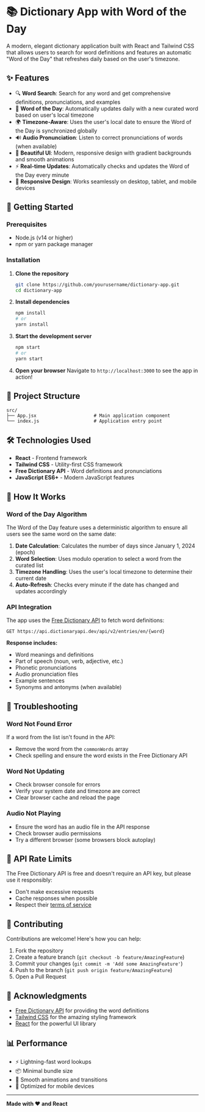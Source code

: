 # 📚 Dictionary App with Word of the Day

A modern, elegant dictionary application built with React and Tailwind CSS that allows users to search for word definitions and features an automatic "Word of the Day" that refreshes daily based on the user's timezone.

## ✨ Features

- 🔍 **Word Search**: Search for any word and get comprehensive definitions, pronunciations, and examples
- 📅 **Word of the Day**: Automatically updates daily with a new curated word based on user's local timezone
- 🌍 **Timezone-Aware**: Uses the user's local date to ensure the Word of the Day is synchronized globally
- 🔊 **Audio Pronunciation**: Listen to correct pronunciations of words (when available)
- 🎨 **Beautiful UI**: Modern, responsive design with gradient backgrounds and smooth animations
- ⚡ **Real-time Updates**: Automatically checks and updates the Word of the Day every minute
- 📱 **Responsive Design**: Works seamlessly on desktop, tablet, and mobile devices

## 🚀 Getting Started

### Prerequisites

- Node.js (v14 or higher)
- npm or yarn package manager

### Installation

1. **Clone the repository**
   ```bash
   git clone https://github.com/yourusername/dictionary-app.git
   cd dictionary-app
   ```

2. **Install dependencies**
   ```bash
   npm install
   # or
   yarn install
   ```

3. **Start the development server**
   ```bash
   npm start
   # or
   yarn start
   ```

4. **Open your browser**
   Navigate to `http://localhost:3000` to see the app in action!

## 📁 Project Structure

```
src/
├── App.jsx                     # Main application component
└── index.js                    # Application entry point
```

## 🛠️ Technologies Used

- **React** - Frontend framework
- **Tailwind CSS** - Utility-first CSS framework
- **Free Dictionary API** - Word definitions and pronunciations
- **JavaScript ES6+** - Modern JavaScript features

## 📖 How It Works

### Word of the Day Algorithm

The Word of the Day feature uses a deterministic algorithm to ensure all users see the same word on the same date:

1. **Date Calculation**: Calculates the number of days since January 1, 2024 (epoch)
2. **Word Selection**: Uses modulo operation to select a word from the curated list
3. **Timezone Handling**: Uses the user's local timezone to determine their current date
4. **Auto-Refresh**: Checks every minute if the date has changed and updates accordingly


### API Integration

The app uses the [Free Dictionary API](https://dictionaryapi.dev/) to fetch word definitions:

```
GET https://api.dictionaryapi.dev/api/v2/entries/en/{word}
```

**Response includes:**
- Word meanings and definitions
- Part of speech (noun, verb, adjective, etc.)
- Phonetic pronunciations
- Audio pronunciation files
- Example sentences
- Synonyms and antonyms (when available)

## 🐛 Troubleshooting

### Word Not Found Error

If a word from the list isn't found in the API:
- Remove the word from the `commonWords` array
- Check spelling and ensure the word exists in the Free Dictionary API

### Word Not Updating

- Check browser console for errors
- Verify your system date and timezone are correct
- Clear browser cache and reload the page

### Audio Not Playing

- Ensure the word has an audio file in the API response
- Check browser audio permissions
- Try a different browser (some browsers block autoplay)

## 📝 API Rate Limits

The Free Dictionary API is free and doesn't require an API key, but please use it responsibly:
- Don't make excessive requests
- Cache responses when possible
- Respect their [terms of service](https://dictionaryapi.dev/)

## 🤝 Contributing

Contributions are welcome! Here's how you can help:

1. Fork the repository
2. Create a feature branch (`git checkout -b feature/AmazingFeature`)
3. Commit your changes (`git commit -m 'Add some AmazingFeature'`)
4. Push to the branch (`git push origin feature/AmazingFeature`)
5. Open a Pull Request

## 🙏 Acknowledgments

- [Free Dictionary API](https://dictionaryapi.dev/) for providing the word definitions
- [Tailwind CSS](https://tailwindcss.com/) for the amazing styling framework
- [React](https://reactjs.org/) for the powerful UI library


## 📊 Performance

- ⚡ Lightning-fast word lookups
- 📦 Minimal bundle size
- 🎨 Smooth animations and transitions
- 📱 Optimized for mobile devices

---

**Made with ❤️ and React**
